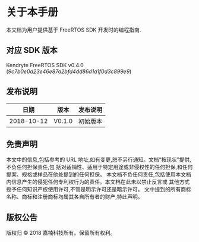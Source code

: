 # 关于本手册

本文档为用户提供基于 FreeRTOS SDK 开发时的编程指南.

## 对应 SDK 版本

Kendryte FreeRTOS SDK v0.4.0 (*9c7b0e0d23e46e87a2bfd4dd86d1a1f0d3c899e9*)

## 发布说明

|    日期    |  版本  |         发布说明          |
| ---------- | ------ | ------------------------- |
| 2018-10-12 | V0.1.0 | 初始版本                  |

## 免责声明

本文中的信息,包括参考的 URL 地址,如有变更,恕不另行通知。文档“按现状”提供,不负任何担保责任,包
括对适销性、适用于特定用途或非侵权性的任何担保,和任何提案、规格或样品在他处提到的任何担保。
本文档不负任何责任,包括使用本文档内信息产生的侵犯任何专利权行为的责任。本文档在此未以禁止反言或
其他方式授予任何知识产权使用许可,不管是明示许可还是暗示许可。
文中提到的所有商标名称、商标和注册商标均属其各自所有者的财产,特此声明。

## 版权公告

版权归 © 2018 嘉楠科技所有。保留所有权利。
